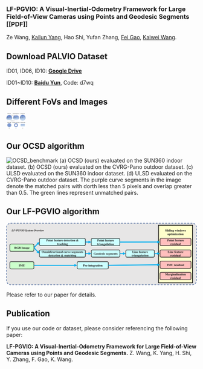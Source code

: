 ### LF-PGVIO: A Visual-Inertial-Odometry Framework for Large Field-of-View Cameras using Points and Geodesic Segments [[PDF]]
Ze Wang, [Kailun Yang](https://yangkailun.com/), Hao Shi, Yufan Zhang, [Fei Gao](http://zju-fast.com/fei-gao/), [Kaiwei Wang](http://wangkaiwei.org/indexeg.html).


## Download PALVIO Dataset
ID01, ID06, ID10: [**Google Drive**](https://drive.google.com/drive/folders/1RdnUtMulDuhWBfAgq_CLp18EgDvTrZ89?usp=sharing)

ID01~ID10: [**Baidu Yun**](https://pan.baidu.com/s/1o6TgcDwfcDIFl6n9dzsysA), Code: d7wq 

## Different FoVs and Images
<img src="figures\All_FoV.png" alt="All_FoV" style="zoom: 5%;" />

## Our OCSD algorithm
<img src="figures\OCSD_benchmark.png" alt="OCSD_benchmark" style="zoom: 100%;" />
(a) OCSD (ours) evaluated on the SUN360 indoor dataset. (b) OCSD (ours) evaluated on the CVRG-Pano outdoor dataset. (c) ULSD evaluated
on the SUN360 indoor dataset. (d) ULSD evaluated on the CVRG-Pano outdoor dataset. The purple curve segments in the image denote the matched
pairs with dorth less than 5 pixels and overlap greater than 0.5. The green lines represent unmatched pairs.

## Our LF-PGVIO algorithm
<img src="figures\LF-PGVIO_flow.png" alt="LF-PGVIO_flow" style="zoom: 100%;" />

Please refer to our paper for details.



## Publication
If you use our code or dataset, please consider referencing the following paper:

**LF-PGVIO: A Visual-Inertial-Odometry Framework for Large Field-of-View Cameras using Points and Geodesic Segments.**
Z. Wang, K. Yang, H. Shi, Y. Zhang, F. Gao, K. Wang. 

